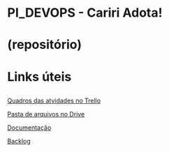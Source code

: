 # PI_DEVOPS - Cariri Adota! <h1> (repositório) 

# Links úteis <h2>

[Quadros das atvidades no Trello](https://trello.com/b/DYE9e4cC/pi-devops-adota-carir%C3%AD)

[Pasta de arquivos no Drive](https://drive.google.com/drive/u/0/folders/1JKWfKrWJCHQZWZzOat6vzvUu0B2s_R9M)

[Documentação](https://docs.google.com/document/d/15FYtIashOtWo4Ox1Z2NLVu0KAhjWonLE-BkQuA0Jt4I/edit?usp=sharing)

[Backlog](https://docs.google.com/document/d/15GkXD5FE-ZkIk-qnmxSfJkBloKQtZ5bcMbKezhgC-xs/edit?usp=sharing)




 
